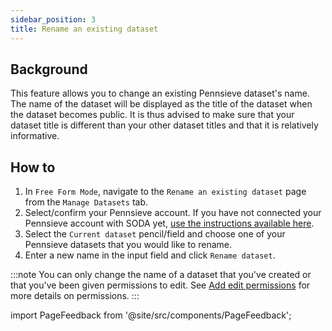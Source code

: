 ```yaml
---
sidebar_position: 3
title: Rename an existing dataset
---
```


## Background

This feature allows you to change an existing Pennsieve dataset's name. The name of the dataset will be displayed as the title of the dataset when the dataset becomes public. 
It is thus advised to make sure that your dataset title is different than your other dataset titles and that it is relatively informative.

## How to

1. In `Free Form Mode`, navigate to the `Rename an existing dataset` page from the `Manage Datasets` tab.
2. Select/confirm your Pennsieve account. If you have not connected your Pennsieve account with SODA yet, [use the instructions available here](./connect-your-pennsieve-account-with-soda).
3. Select the `Current dataset` pencil/field and choose one of your Pennsieve datasets that you would like to rename.
4. Enter a new name in the input field and click `Rename dataset`.

:::note
You can only change the name of a dataset that you've created or that you've been given permissions to edit. See [Add edit permissions](./add-edit-permissions) for more details on permissions.
:::

import PageFeedback from '@site/src/components/PageFeedback';

<PageFeedback />
